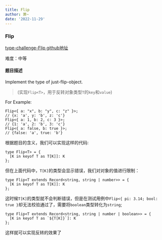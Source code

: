 ```yaml
---
title: Flip
author: 萧~
date: '2022-11-29'
---
```


### Flip
[type-challenge-Flip github地址](https://github.com/type-challenges/type-challenges/blob/main/questions/04179-medium-flip/README.md)

难度：中等

#### 题目描述

Implement the type of just-flip-object.

>(实现```Flip<T>```，用于反转对象类型```T```的```key```和```value```)

For Example:

```
Flip<{ a: "x", b: "y", c: "z" }>;
// {x: 'a', y: 'b', z: 'c'}
Flip<{ a: 1, b: 2, c: 3 }>;
// {1: 'a', 2: 'b', 3: 'c'}
Flip<{ a: false, b: true }>;
// {false: 'a', true: 'b'}
```

根据题目的含义，我们可以实现这样的代码:

```
type Flip<T> = {
  [K in keyof T as T[K]]: K
};
```
但在上面代码中，```T[K]```的类型会显示错误，我们对对象的值进行限制：
```
type Flip<T extends Record<string, string | number>> = {
  [K in keyof T as T[K]]: K
};
```
这时候```T[K]```的类型就不会判断错误，但是在测试用例中```Flip<{ pi: 3.14; bool: true }```却无法校验通过了，需要将```boolean```类型转化为```string```;
```
type Flip<T extends Record<string, string | number | boolean>> = {
  [K in keyof T as `${T[K]}`]: K
};
```
这样就可以实现反转的效果了
